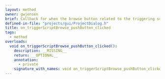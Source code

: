 ```yaml
---
layout: method
owner: gwjensen
brief: Callback for when the browse button related to the triggering script has been pressed.
defined-in-file: "projects/gui/ProjectDialog.h"
title: on_triggerScriptBrowse_pushButton_clicked
tags:
  - method
overloads:
  void on_triggerScriptBrowse_pushButton_clicked():
    description: __MISSING__
    return: __OPTIONAL__
    annotation:
      - private
    signature_with_names: void on_triggerScriptBrowse_pushButton_clicked()
---
```

